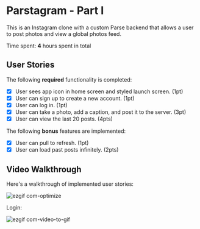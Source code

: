 # Parstagram - Part I

This is an Instagram clone with a custom Parse backend that allows a user to post photos and view a global photos feed.

Time spent: **4** hours spent in total

## User Stories

The following **required** functionality is completed:

- [x] User sees app icon in home screen and styled launch screen. (1pt)
- [x] User can sign up to create a new account. (1pt)
- [x] User can log in. (1pt)
- [x] User can take a photo, add a caption, and post it to the server. (3pt)
- [x] User can view the last 20 posts. (4pts)

The following **bonus** features are implemented:

- [x] User can pull to refresh. (1pt)
- [x] User can load past posts infinitely. (2pts)

## Video Walkthrough

Here's a walkthrough of implemented user stories:

![ezgif com-optimize](https://user-images.githubusercontent.com/49248018/117406807-6a957400-aec2-11eb-9053-daa856987868.gif)

Login:

![ezgif com-video-to-gif](https://user-images.githubusercontent.com/49248018/117548376-8cd5e180-afe9-11eb-94c6-dd6789379a8c.gif)

